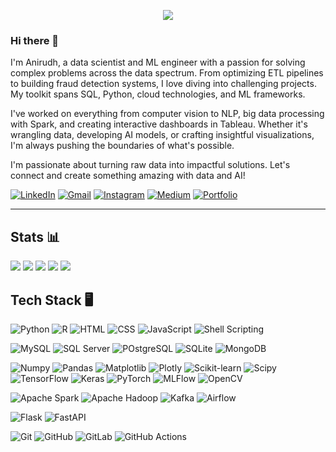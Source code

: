 <p align="center">
  <!-- Typing SVG by DenverCoder1 - https://github.com/DenverCoder1/readme-typing-svg -->
  <a href="https://github.com/DenverCoder1/readme-typing-svg">
    <img src="https://readme-typing-svg.demolab.com/?lines=Anirudh%20Nuti%20🤗;Love%20solving%20problems%20with%20data%20🤩;Data%20Scientist%20📈;ML%20Engineer%20🤖;Data%20Analyst%20📊&font=Fira%20Code&center=true&width=440&height=45&color=C0C0C0&background=51FFC348&vCenter=true&pause=1000&size=22&width=500" /></a>
</p>

### Hi there 👋 
I'm Anirudh, a data scientist and ML engineer with a passion for solving complex problems across the data spectrum. From optimizing ETL pipelines to building fraud detection systems, I love diving into challenging projects. My toolkit spans SQL, Python, cloud technologies, and ML frameworks.

I've worked on everything from computer vision to NLP, big data processing with Spark, and creating interactive dashboards in Tableau. Whether it's wrangling data, developing AI models, or crafting insightful visualizations, I'm always pushing the boundaries of what's possible.

I'm passionate about turning raw data into impactful solutions. Let's connect and create something amazing with data and AI!

[![LinkedIn](https://img.shields.io/badge/linkedin-%230077B5.svg?style=for-the-badge&logo=linkedin&logoColor=white)](https://www.linkedin.com/in/nvkanirudh/)
[![Gmail](https://img.shields.io/badge/Gmail-D14836?style=for-the-badge&logo=gmail&logoColor=white)](mailto:nuti.krish4@gmail.com)
[![Instagram](https://img.shields.io/badge/Instagram-%23E4405F.svg?style=for-the-badge&logo=Instagram&logoColor=white)](https://www.instagram.com/anirudhnuti/)
[![Medium](https://img.shields.io/badge/Medium-12100E?style=for-the-badge&logo=medium&logoColor=white)](https://medium.com/@nutianirudh)
[![Portfolio](https://img.shields.io/badge/Portfolio-%23000000.svg?style=for-the-badge&logo=firefox&logoColor=#FF7139)](https://nvkanirudh.github.io/portfolio/#tech-stack)

---
## Stats 📊
![](http://github-profile-summary-cards.vercel.app/api/cards/profile-details?username=NvkAnirudh&theme=gotham)
![](http://github-profile-summary-cards.vercel.app/api/cards/repos-per-language?username=NvkAnirudh&theme=gotham)
![](http://github-profile-summary-cards.vercel.app/api/cards/most-commit-language?username=NvkAnirudh&theme=gotham)
![](http://github-profile-summary-cards.vercel.app/api/cards/stats?username=NvkAnirudh&theme=gotham)
![](http://github-profile-summary-cards.vercel.app/api/cards/productive-time?username=NvkAnirudh&theme=gotham&utcOffset=8)

## Tech Stack 🖥️
![Python](https://img.shields.io/badge/python-3670A0?style=for-the-badge&logo=python&logoColor=ffdd54)
![R](https://img.shields.io/badge/r-%23276DC3.svg?style=for-the-badge&logo=r&logoColor=white)
![HTML](https://img.shields.io/badge/html5-%23E34F26.svg?style=for-the-badge&logo=html5&logoColor=white)
![CSS](https://img.shields.io/badge/css3-%231572B6.svg?style=for-the-badge&logo=css3&logoColor=white)
![JavaScript](https://img.shields.io/badge/javascript-%23323330.svg?style=for-the-badge&logo=javascript&logoColor=%23F7DF1E)
![Shell Scripting](https://img.shields.io/badge/shell_script-%23121011.svg?style=for-the-badge&logo=gnu-bash&logoColor=white)
<br>

![MySQL](https://img.shields.io/badge/mysql-4479A1.svg?style=for-the-badge&logo=mysql&logoColor=white)
![SQL Server](https://img.shields.io/badge/Microsoft%20SQL%20Server-CC2927?style=for-the-badge&logo=microsoft%20sql%20server&logoColor=white)
![POstgreSQL](https://img.shields.io/badge/postgres-%23316192.svg?style=for-the-badge&logo=postgresql&logoColor=white)
![SQLite](https://img.shields.io/badge/sqlite-%2307405e.svg?style=for-the-badge&logo=sqlite&logoColor=white)
![MongoDB](https://img.shields.io/badge/MongoDB-%234ea94b.svg?style=for-the-badge&logo=mongodb&logoColor=white)
<br>

![Numpy](https://img.shields.io/badge/numpy-%23013243.svg?style=for-the-badge&logo=numpy&logoColor=white)
![Pandas](https://img.shields.io/badge/pandas-%23150458.svg?style=for-the-badge&logo=pandas&logoColor=white)
![Matplotlib](https://img.shields.io/badge/Matplotlib-%23ffffff.svg?style=for-the-badge&logo=Matplotlib&logoColor=black)
![Plotly](https://img.shields.io/badge/Plotly-%233F4F75.svg?style=for-the-badge&logo=plotly&logoColor=white)
![Scikit-learn](https://img.shields.io/badge/scikit--learn-%23F7931E.svg?style=for-the-badge&logo=scikit-learn&logoColor=white)
![Scipy](https://img.shields.io/badge/SciPy-%230C55A5.svg?style=for-the-badge&logo=scipy&logoColor=%white)
![TensorFlow](https://img.shields.io/badge/TensorFlow-%23FF6F00.svg?style=for-the-badge&logo=TensorFlow&logoColor=white)
![Keras](https://img.shields.io/badge/Keras-%23D00000.svg?style=for-the-badge&logo=Keras&logoColor=white)
![PyTorch](https://img.shields.io/badge/PyTorch-%23EE4C2C.svg?style=for-the-badge&logo=PyTorch&logoColor=white)
![MLFlow](https://img.shields.io/badge/mlflow-%23d9ead3.svg?style=for-the-badge&logo=numpy&logoColor=blue)
![OpenCV](https://img.shields.io/badge/opencv-%23white.svg?style=for-the-badge&logo=opencv&logoColor=white)
<br>

![Apache Spark](https://img.shields.io/badge/Apache%20Spark-FDEE21?style=flat-square&logo=apachespark&logoColor=black)
![Apache Hadoop](https://img.shields.io/badge/Apache%20Hadoop-66CCFF?style=for-the-badge&logo=apachehadoop&logoColor=black)
![Kafka](https://img.shields.io/badge/Apache%20Kafka-000?style=for-the-badge&logo=apachekafka)
![Airflow](https://img.shields.io/badge/Apache%20Airflow-017CEE?style=for-the-badge&logo=Apache%20Airflow&logoColor=white)
<br>

![Flask](https://img.shields.io/badge/flask-%23000.svg?style=for-the-badge&logo=flask&logoColor=white)
![FastAPI](https://img.shields.io/badge/FastAPI-005571?style=for-the-badge&logo=fastapi)
<br>

![Git](https://img.shields.io/badge/git-%23F05033.svg?style=for-the-badge&logo=git&logoColor=white)
![GitHub](https://img.shields.io/badge/github-%23121011.svg?style=for-the-badge&logo=github&logoColor=white)
![GitLab](https://img.shields.io/badge/gitlab-%23181717.svg?style=for-the-badge&logo=gitlab&logoColor=white)
![GitHub Actions](https://img.shields.io/badge/github%20actions-%232671E5.svg?style=for-the-badge&logo=githubactions&logoColor=white)

